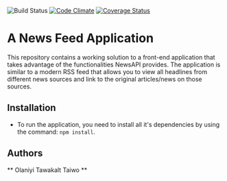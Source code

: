 ![Build Status](https://travis-ci.org/Tawakalt/d0-cp1-tawakalt.svg?branch=master)
[![Code Climate](https://codeclimate.com/github/Tawakalt/d0-cp1-tawakalt/badges/gpa.svg)](https://codeclimate.com/github/Tawakalt/d0-cp1-tawakalt)
[![Coverage Status](https://coveralls.io/repos/github/Tawakalt/d0-cp1-tawakalt/badge.svg?branch=scrapedWithMoreTests)](https://coveralls.io/github/Tawakalt/d0-cp1-tawakalt?branch=scrapedWithMoreTests)

# A News Feed Application
This repository contains a working solution to a front-end application that takes advantage of the functionalities NewsAPI provides. The application is similar to a modern RSS feed that allows you to view all headlines from different news sources and link to the original articles/news on those sources.


## Installation
- To run the application, you need to install all it's dependencies by using the command: `npm install`.

## Authors
** Olaniyi Tawakalt Taiwo ** 
